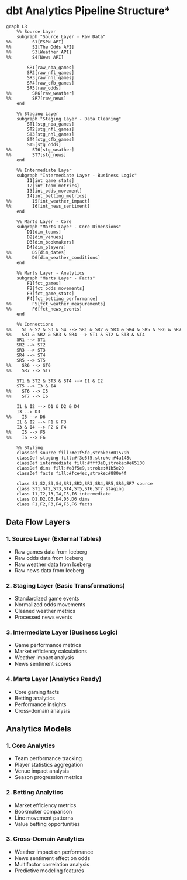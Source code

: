 # dbt Analytics Pipeline Structure*

```mermaid
graph LR
    %% Source Layer
    subgraph "Source Layer - Raw Data"
%%        S1[ESPN API]
%%        S2[The Odds API]
%%        S3[Weather API]
%%        S4[News API]
        
        SR1[raw_nba_games]
        SR2[raw_nfl_games]
        SR3[raw_nhl_games]
        SR4[raw_cfb_games]
        SR5[raw_odds]
%%        SR6[raw_weather]
%%        SR7[raw_news]
    end

    %% Staging Layer
    subgraph "Staging Layer - Data Cleaning"
        ST1[stg_nba_games]
        ST2[stg_nfl_games]
        ST3[stg_nhl_games]
        ST4[stg_cfb_games]
        ST5[stg_odds]
%%        ST6[stg_weather]
%%        ST7[stg_news]
    end

    %% Intermediate Layer
    subgraph "Intermediate Layer - Business Logic"
        I1[int_game_stats]
        I2[int_team_metrics]
        I3[int_odds_movement]
        I4[int_betting_metrics]
%%        I5[int_weather_impact]
%%        I6[int_news_sentiment]
    end

    %% Marts Layer - Core
    subgraph "Marts Layer - Core Dimensions"
        D1[dim_teams]
        D2[dim_venues]
        D3[dim_bookmakers]
        D4[dim_players]
%%        D5[dim_dates]
%%        D6[dim_weather_conditions]
    end

    %% Marts Layer - Analytics
    subgraph "Marts Layer - Facts"
        F1[fct_games]
        F2[fct_odds_movements]
        F3[fct_game_stats]
        F4[fct_betting_performance]
%%        F5[fct_weather_measurements]
%%        F6[fct_news_events]
    end

    %% Connections
%%    S1 & S2 & S3 & S4 --> SR1 & SR2 & SR3 & SR4 & SR5 & SR6 & SR7
%%    SR1 & SR2 & SR3 & SR4 --> ST1 & ST2 & ST3 & ST4
    SR1 --> ST1
    SR2 --> ST2
    SR3 --> ST3
    SR4 --> ST4
    SR5 --> ST5
%%    SR6 --> ST6
%%    SR7 --> ST7

    ST1 & ST2 & ST3 & ST4 --> I1 & I2
    ST5 --> I3 & I4
%%    ST6 --> I5
%%    ST7 --> I6

    I1 & I2 --> D1 & D2 & D4
    I3 --> D3
%%    I5 --> D6
    I1 & I2 --> F1 & F3
    I3 & I4 --> F2 & F4
%%    I5 --> F5
%%    I6 --> F6

    %% Styling
    classDef source fill:#e1f5fe,stroke:#01579b
    classDef staging fill:#f3e5f5,stroke:#4a148c
    classDef intermediate fill:#fff3e0,stroke:#e65100
    classDef dims fill:#e8f5e9,stroke:#1b5e20
    classDef facts fill:#fce4ec,stroke:#880e4f

    class S1,S2,S3,S4,SR1,SR2,SR3,SR4,SR5,SR6,SR7 source
    class ST1,ST2,ST3,ST4,ST5,ST6,ST7 staging
    class I1,I2,I3,I4,I5,I6 intermediate
    class D1,D2,D3,D4,D5,D6 dims
    class F1,F2,F3,F4,F5,F6 facts

```

## Data Flow Layers
### 1. Source Layer (External Tables)
- Raw games data from Iceberg
- Raw odds data from Iceberg
- Raw weather data from Iceberg
- Raw news data from Iceberg
### 2. Staging Layer (Basic Transformations)
- Standardized game events
- Normalized odds movements
- Cleaned weather metrics
- Processed news events
### 3. Intermediate Layer (Business Logic)
- Game performance metrics
- Market efficiency calculations
- Weather impact analysis
- News sentiment scores
### 4. Marts Layer (Analytics Ready)
- Core gaming facts
- Betting analytics
- Performance insights
- Cross-domain analysis


## Analytics Models
### 1. Core Analytics
- Team performance tracking
- Player statistics aggregation
- Venue impact analysis
- Season progression metrics
### 2. Betting Analytics
- Market efficiency metrics
- Bookmaker comparison
- Line movement patterns
- Value betting opportunities
### 3. Cross-Domain Analytics
- Weather impact on performance
- News sentiment effect on odds
- Multifactor correlation analysis
- Predictive modeling features